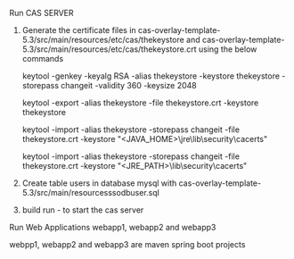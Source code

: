 
Run CAS SERVER

1) Generate the certificate files in cas-overlay-template-5.3/src/main/resources/etc/cas/thekeystore and cas-overlay-template-5.3/src/main/resources/etc/cas/thekeystore.crt using the below commands

   keytool -genkey -keyalg RSA -alias thekeystore -keystore thekeystore -storepass changeit -validity 360 -keysize 2048

   keytool -export -alias thekeystore -file thekeystore.crt -keystore thekeystore

   keytool -import -alias thekeystore -storepass changeit -file thekeystore.crt -keystore "<JAVA_HOME>\jre\lib\security\cacerts"

   keytool -import -alias thekeystore -storepass changeit -file thekeystore.crt -keystore "<JRE_PATH>\lib\security\cacerts"
 
2) Create table users in database mysql with cas-overlay-template-5.3/src/main/resourcesssodbuser.sql
 
3) build run - to start the cas server

Run Web Applications webapp1, webapp2 and webapp3

webpp1, webapp2 and webapp3 are maven spring boot projects


   